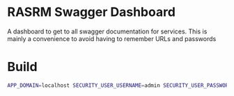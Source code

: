 # RASRM Swagger Dashboard
A dashboard to get to all swagger documentation for services. This is mainly a convenience to avoid having to remember URLs and passwords

# Build
```bash
APP_DOMAIN=localhost SECURITY_USER_USERNAME=admin SECURITY_USER_PASSWORD=secret pipenv run envtpl --keep-template index.html.tpl
```
